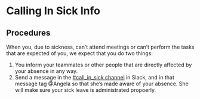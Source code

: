 # Calling In Sick Info

## Procedures
When you, due to sickness, can’t attend meetings or can’t perform the tasks that are expected of you, we expect that you do two things:  
1. You inform your teammates or other people that are directly affected by your absence in any way.  
2. Send a message in the [#call_in_sick channel](https://dekai.slack.com/messages/CHQ24TLDQ/) in Slack, and in that message tag @Angela so 
that she’s made aware of your absence. She will make sure your sick leave is administrated propoerly. 
